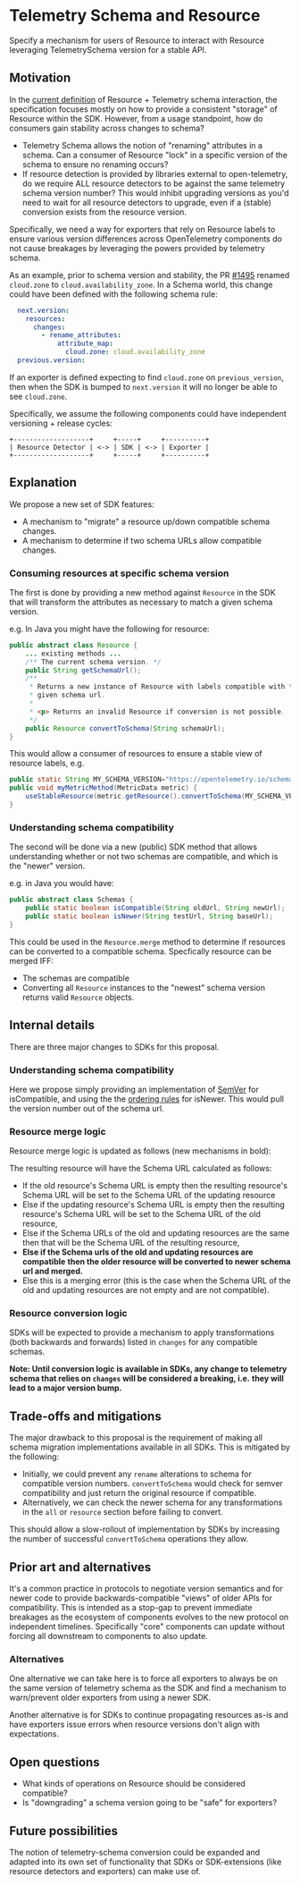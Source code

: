 # Telemetry Schema and Resource

Specify a mechanism for users of Resource to interact with Resource leveraging
TelemetrySchema version for a stable API.

## Motivation

In the [current definition](https://github.com/open-telemetry/opentelemetry-specification/pull/1692)
of Resource + Telemetry schema interaction, the specification focuses mostly on
how to provide a consistent "storage" of Resource within the SDK. However,
from a usage standpoint, how do consumers gain stability across changes to
schema?

- Telemetry Schema allows the notion of "renaming" attributes in a schema.
  Can a consumer of Resource "lock" in a specific version of the schema to
  ensure no renaming occurs?
- If resource detection is provided by libraries external to open-telemetry, do
  we require ALL resource detectors to be against the same telemetry schema
  version number?  This would inhibit upgrading versions as you'd need to wait
  for all resource detectors to upgrade, even if a (stable) conversion exists
  from the resource version.

Specifically, we need a way for exporters that rely on Resource labels to ensure
various version differences across OpenTelemetry components do not cause
breakages by leveraging the powers provided by telemetry schema.

As an example, prior to schema version and stability, the PR
[#1495](https://github.com/open-telemetry/opentelemetry-specification/pull/1495)
renamed `cloud.zone` to `cloud.availability_zone`.  In a Schema world, this
change could have been defined with the following schema rule:

```yaml
  next.version:
    resources:
      changes:
        - rename_attributes:
            attribute_map:
              cloud.zone: cloud.availability_zone
  previous.version:
```

If an exporter is defined expecting to find `cloud.zone` on `previous_version`,
then when the SDK is bumped to `next.version` it will no longer be able to see
`cloud.zone`.

Specifically, we assume the following components could have independent
versioning + release cycles:

```
+-------------------+     +-----+     +----------+
| Resource Detector | <-> | SDK | <-> | Exporter |
+-------------------+     +-----+     +----------+
```

## Explanation

We propose a new set of SDK features:

- A mechanism to "migrate" a resource up/down compatible schema changes.
- A mechanism to determine if two schema URLs allow compatible changes.

### Consuming resources at specific schema version

The first is done by providing a new method against `Resource` in the SDK that
will transform the attributes as necessary to match a given schema version.

e.g. In Java you might have the following for resource:

```java
public abstract class Resource {
    ... existing methods ...
    /** The current schema version. */
    public String getSchemaUrl();
    /**
     * Returns a new instance of Resource with labels compatible with the
     * given schema url.
     *
     * <p> Returns an invalid Resource if conversion is not possible.
     */
    public Resource convertToSchema(String schemaUrl);
}
```

This would allow a consumer of resources to ensure a stable view of resource
labels, e.g.

```java
public static String MY_SCHEMA_VERSION="https://opentelemetry.io/schemas/1.1.0";
public void myMetricMethod(MetricData metric) {
    useStableResource(metric.getResource().convertToSchema(MY_SCHEMA_VERSION));
}
```

### Understanding schema compatibility

The second will be done via a new (public) SDK method that allows understanding
whether or not two schemas are compatible, and which is the "newer" version.

e.g. in Java you would have:

```java
public abstract class Schemas {
    public static boolean isCompatible(String oldUrl, String newUrl);
    public static boolean isNewer(String testUrl, String baseUrl);
}
```

This could be used in the `Resource.merge` method to determine if resources
can be converted to a compatible schema.  Specfically resource can be merged
IFF:

- The schemas are compatible
- Converting all `Resource` instances to the "newest" schema version returns
  valid `Resource` objects.

## Internal details

There are three major changes to SDKs for this proposal.

### Understanding schema compatibility

Here we propose simply providing an implementation of
[SemVer](https://semver.org/) for isCompatible, and using the
the [ordering rules](https://semver.org/#spec-item-11) for isNewer.  This would
pull the version number out of the schema url.

### Resource merge logic

Resource merge logic is updated as follows (new mechanisms in bold):

The resulting resource will have the Schema URL calculated as follows:

- If the old resource's Schema URL is empty then the resulting
  resource's Schema URL will be set to the Schema URL of the updating resource
- Else if the updating resource's Schema URL is empty then the resulting
  resource's Schema URL will be set to the Schema URL of the old resource,
- Else if the Schema URLs of the old and updating resources are the same then
  that will be the Schema URL of the resulting resource,
- **Else if the Schema urls of the old and updating resources are compatible**
  **then the older resource will be converted to newer schema url and merged.**
- Else this is a merging error (this is the case when the Schema URL of the old
  and updating resources are not empty and are not compatible).

### Resource conversion logic

SDKs will be expected to provide a mechanism to apply transformations
(both backwards and forwards) listed in `changes` for any compatible schemas.

**Note: Until conversion logic is available in SDKs, any change to telemetry**
**schema that relies on `changes` will be considered a breaking, i.e.**
**they will lead to a major version bump.**

## Trade-offs and mitigations

The major drawback to this proposal is the requirement of making all schema
migration implementations available in all SDKs.  This is mitigated by the
following:

- Initially, we could prevent any `rename` alterations to schema for compatible
  version numbers. `convertToSchema` would check for semver compatibility and
  just return the original resource if compatible.
- Alternatively, we can check the newer schema for any transformations in the
  `all` or `resource` section before failing to convert.

This should allow a slow-rollout of implementation by SDKs by increasing the
number of successful `convertToSchema` operations they allow.

## Prior art and alternatives

It's a common practice in protocols to negotiate version semantics and for
newer code to provide backwards-compatible "views" of older APIs for
compatibility.   This is intended as a stop-gap to prevent immediate breakages
as the ecosystem of components evolves to the new protocol on independent
timelines.  Specifically "core" components can update without forcing all
downstream to components to also update.

### Alternatives

One alternative we can take here is to force all exporters to always be on the
same version of telemetry schema as the SDK and find a mechanism to warn/prevent
older exporters from using a newer SDK.

Another alternative is for SDKs to continue propagating resources as-is and
have exporters issue errors when resource versions don't align with
expectations.

## Open questions

- What kinds of operations on Resource should be considered compatible?
- Is "downgrading" a schema version going to be "safe" for exporters?

## Future possibilities

The notion of telemetry-schema conversion could be expanded and adapted into
its own set of functionality that SDKs or SDK-extensions (like resource
detectors and exporters) can make use of.

